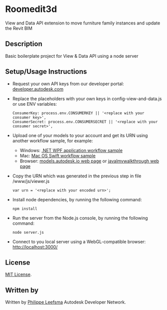 # Roomedit3d

View and Data API extension to move furniture family instances and update the Revit BIM

## Description

Basic boilerplate project for View & Data API using a node server

## Setup/Usage Instructions

* Request your own API keys from our developer portal: [developer.autodesk.com](http://developer.autodesk.com)
* Replace the placeholders with your own keys in config-view-and-data.js or use ENV variables:<br />
  ```
  ConsumerKey: process.env.CONSUMERKEY || '<replace with your consumer key>',
  ConsumerSecret: process.env.CONSUMERSECRET || '<replace with your consumer secret>',
  ```

* Upload one of your models to your account and get its URN using another workflow sample, for example:
  - Windows: [.NET WPF application workflow sample](https://github.com/Developer-Autodesk/workflow-wpf-view.and.data.api)
  - Mac: [Mac OS Swift workflow sample](https://github.com/Developer-Autodesk/workflow-macos-swift-view.and.data.api)
  - Browser: [models.autodesk.io web page](http://models.autodesk.io) or [javalmvwalkthrough web page](http://javalmvwalkthrough-vq2mmximxb.elasticbeanstalk.com)

* Copy the URN which was generated in the previous step in file /www/js/viewer.js <br />
  ```
  var urn = '<replace with your encoded urn>';
  ```
* Install node dependencies, by running the following command: <br />
  ```
  npm install
  ```
* Run the server from the Node.js console, by running the following command: <br />
  ```
  node server.js
  ```

* Connect to you local server using a WebGL-compatible browser: [http://localhost:3000/](http://localhost:3000/)

## License

[MIT License](http://opensource.org/licenses/MIT).

## Written by

Written by [Philippe Leefsma](http://adndevblog.typepad.com/cloud_and_mobile/philippe-leefsma.html)
Autodesk Developer Network.
